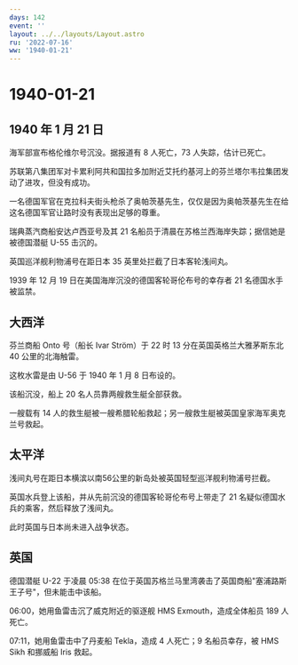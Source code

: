 ```yaml
---
days: 142
event: ''
layout: ../../layouts/Layout.astro
ru: '2022-07-16'
ww: '1940-01-21'
---
```


# 1940-01-21

## 1940 年 1 月 21 日

海军部宣布格伦维尔号沉没。据报道有 8 人死亡，73 人失踪，估计已死亡。

苏联第八集团军对卡累利阿共和国拉多加附近艾托约基河上的芬兰塔尔韦拉集团发动了进攻，但没有成功。

一名德国军官在克拉科夫街头枪杀了奥帕茨基先生，仅仅是因为奥帕茨基先生在给这名德国军官让路时没有表现出足够的尊重。

瑞典蒸汽商船安达卢西亚号及其 21
名船员于清晨在苏格兰西海岸失踪；据信她是被德国潜艇 U-55 击沉的。

英国巡洋舰利物浦号在距日本 35 英里处拦截了日本客轮浅间丸。

1939 年 12 月 19 日在美国海岸沉没的德国客轮哥伦布号的幸存者 21
名德国水手被监禁。

## 大西洋

芬兰商船 Onto 号（船长 Ivar Ström）于 22 时 13
分在英国英格兰大雅茅斯东北 40 公里的北海触雷。

这枚水雷是由 U-56 于 1940 年 1 月 8 日布设的。

该船沉没，船上 20 名人员靠两艘救生艇全部获救。

一艘载有 14
人的救生艇被一艘希腊轮船救起；另一艘救生艇被英国皇家海军奥克兰号救起。

## 太平洋

浅间丸号在距日本横滨以南56公里的新岛处被英国轻型巡洋舰利物浦号拦截。

英国水兵登上该船，并从先前沉没的德国客轮哥伦布号上带走了 21
名疑似德国水兵的乘客，然后释放了浅间丸。

此时英国与日本尚未进入战争状态。

## 英国

德国潜艇 U-22 于凌晨 05:38
在位于英国苏格兰马里湾袭击了英国商船"塞浦路斯王子号"，但未能击中该船。

06:00，她用鱼雷击沉了威克附近的驱逐舰 HMS Exmouth，造成全体船员 189
人死亡。

07:11，她用鱼雷击中了丹麦船 Tekla，造成 4 人死亡；9 名船员幸存，被 HMS
Sikh 和挪威船 Iris 救起。